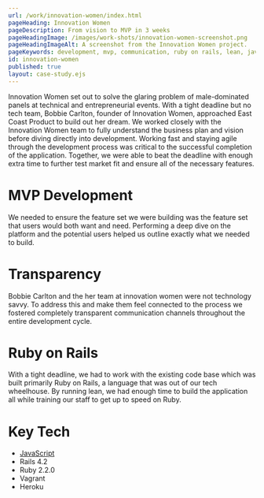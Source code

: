 ```yaml
---
url: /work/innovation-women/index.html
pageHeading: Innovation Women
pageDescription: From vision to MVP in 3 weeks
pageHeadingImage: /images/work-shots/innovation-women-screenshot.png
pageHeadingImageAlt: A screenshot from the Innovation Women project.
pageKeywords: development, mvp, communication, ruby on rails, lean, javascript, ruby, rails, vagrant, heroku
id: innovation-women
published: true
layout: case-study.ejs
---
```


<p class="paragraph--major">Innovation Women set out to solve the glaring problem of male-dominated panels at technical and entrepreneurial events. With a tight deadline but no tech team, Bobbie Carlton, founder of Innovation Women, approached East Coast Product to build out her dream. We worked closely with the Innovation Women team to fully understand the business plan and vision before diving directly into development. Working fast and staying agile through the development process was critical to the successful completion of the application. Together, we were able to beat the deadline with enough extra time to further test market fit and ensure all of the necessary features.</p>

<h1 class="text-heading-one">MVP Development</h1>

<p>We needed to ensure the feature set we were building was the feature set that users would both want and need. Performing a deep dive on the platform and the potential users helped us outline exactly what we needed to build.</p>

<h1 class="text-heading-one">Transparency</h1>

<p>Bobbie Carlton and the her team at innovation women were not technology savvy. To address this and make them feel connected to the process we fostered completely transparent communication channels throughout the entire development cycle.</p>

<h1 class="text-heading-one">Ruby on Rails</h1>

<p>With a tight deadline, we had to work with the existing code base which was built primarily Ruby on Rails, a language that was out of our tech wheelhouse. By running lean, we had enough time to build the application all while training our staff to get up to speed on Ruby.</p>

<h1 class="text-heading-one">Key Tech</h1>

<ul>
  <li><a href="/technologies/javascript">JavaScript</a></li>
  <li>Rails 4.2</li>
  <li>Ruby 2.2.0</li>
  <li>Vagrant</li>
  <li>Heroku</li>
</ul>